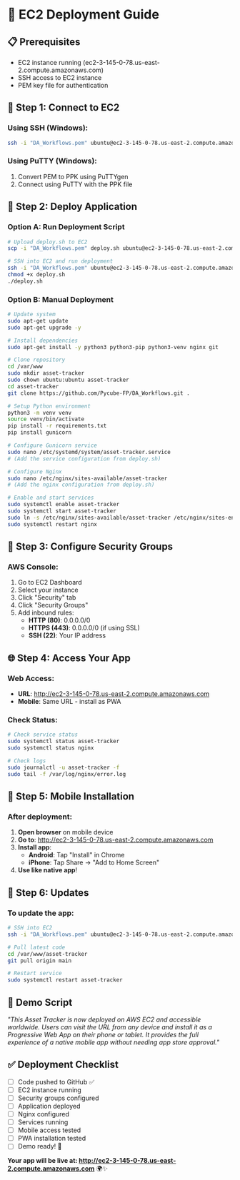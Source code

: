 # 🚀 EC2 Deployment Guide

## 📋 **Prerequisites**
- EC2 instance running (ec2-3-145-0-78.us-east-2.compute.amazonaws.com)
- SSH access to EC2 instance
- PEM key file for authentication

## 🔑 **Step 1: Connect to EC2**

### **Using SSH (Windows):**
```bash
ssh -i "DA_Workflows.pem" ubuntu@ec2-3-145-0-78.us-east-2.compute.amazonaws.com
```

### **Using PuTTY (Windows):**
1. Convert PEM to PPK using PuTTYgen
2. Connect using PuTTY with the PPK file

## 🚀 **Step 2: Deploy Application**

### **Option A: Run Deployment Script**
```bash
# Upload deploy.sh to EC2
scp -i "DA_Workflows.pem" deploy.sh ubuntu@ec2-3-145-0-78.us-east-2.compute.amazonaws.com:~/

# SSH into EC2 and run deployment
ssh -i "DA_Workflows.pem" ubuntu@ec2-3-145-0-78.us-east-2.compute.amazonaws.com
chmod +x deploy.sh
./deploy.sh
```

### **Option B: Manual Deployment**
```bash
# Update system
sudo apt-get update
sudo apt-get upgrade -y

# Install dependencies
sudo apt-get install -y python3 python3-pip python3-venv nginx git

# Clone repository
cd /var/www
sudo mkdir asset-tracker
sudo chown ubuntu:ubuntu asset-tracker
cd asset-tracker
git clone https://github.com/Pycube-FP/DA_Workflows.git .

# Setup Python environment
python3 -m venv venv
source venv/bin/activate
pip install -r requirements.txt
pip install gunicorn

# Configure Gunicorn service
sudo nano /etc/systemd/system/asset-tracker.service
# (Add the service configuration from deploy.sh)

# Configure Nginx
sudo nano /etc/nginx/sites-available/asset-tracker
# (Add the nginx configuration from deploy.sh)

# Enable and start services
sudo systemctl enable asset-tracker
sudo systemctl start asset-tracker
sudo ln -s /etc/nginx/sites-available/asset-tracker /etc/nginx/sites-enabled/
sudo systemctl restart nginx
```

## 🔧 **Step 3: Configure Security Groups**

### **AWS Console:**
1. Go to EC2 Dashboard
2. Select your instance
3. Click "Security" tab
4. Click "Security Groups"
5. Add inbound rules:
   - **HTTP (80)**: 0.0.0.0/0
   - **HTTPS (443)**: 0.0.0.0/0 (if using SSL)
   - **SSH (22)**: Your IP address

## 🌐 **Step 4: Access Your App**

### **Web Access:**
- **URL**: http://ec2-3-145-0-78.us-east-2.compute.amazonaws.com
- **Mobile**: Same URL - install as PWA

### **Check Status:**
```bash
# Check service status
sudo systemctl status asset-tracker
sudo systemctl status nginx

# Check logs
sudo journalctl -u asset-tracker -f
sudo tail -f /var/log/nginx/error.log
```

## 📱 **Step 5: Mobile Installation**

### **After deployment:**
1. **Open browser** on mobile device
2. **Go to**: http://ec2-3-145-0-78.us-east-2.compute.amazonaws.com
3. **Install app**:
   - **Android**: Tap "Install" in Chrome
   - **iPhone**: Tap Share → "Add to Home Screen"
4. **Use like native app**!

## 🔄 **Step 6: Updates**

### **To update the app:**
```bash
# SSH into EC2
ssh -i "DA_Workflows.pem" ubuntu@ec2-3-145-0-78.us-east-2.compute.amazonaws.com

# Pull latest code
cd /var/www/asset-tracker
git pull origin main

# Restart service
sudo systemctl restart asset-tracker
```

## 🎯 **Demo Script**

*"This Asset Tracker is now deployed on AWS EC2 and accessible worldwide. Users can visit the URL from any device and install it as a Progressive Web App on their phone or tablet. It provides the full experience of a native mobile app without needing app store approval."*

## ✅ **Deployment Checklist**

- [ ] Code pushed to GitHub ✅
- [ ] EC2 instance running
- [ ] Security groups configured
- [ ] Application deployed
- [ ] Nginx configured
- [ ] Services running
- [ ] Mobile access tested
- [ ] PWA installation tested
- [ ] Demo ready! 🎉

**Your app will be live at: http://ec2-3-145-0-78.us-east-2.compute.amazonaws.com** 🌍✨ 